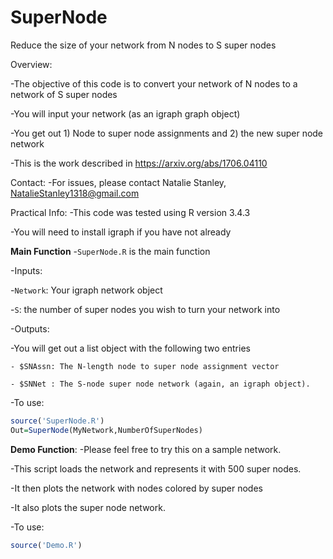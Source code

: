 # SuperNode
Reduce the size of your network from N nodes to S super nodes 

Overview: 

-The objective of this code is to convert your network of N nodes to a network of S super nodes

-You will input your network (as an igraph graph object)

-You get out 1) Node to super node assignments and 2) the new super node network

-This is the work described in https://arxiv.org/abs/1706.04110

Contact: 
 -For issues, please contact Natalie Stanley, NatalieStanley1318@gmail.com
 
Practical Info:
 -This code was tested using R version 3.4.3
 
 -You will need to install igraph if you have not already
 
**Main Function**
-`SuperNode.R` is the main function

-Inputs:
  
  -`Network`: Your igraph network object
  
  -`S`: the number of super nodes you wish to turn your network into

-Outputs:
  
  -You will get out a list object with the following two entries
    
    - $SNAssn: The N-length node to super node assignment vector
    
    - $SNNet : The S-node super node network (again, an igraph object).

-To use: 

```R
source('SuperNode.R')
Out=SuperNode(MyNetwork,NumberOfSuperNodes)
```
**Demo Function**:
-Please feel free to try this on a sample network.

-This script loads the network and represents it with 500 super nodes.

-It then plots the network with nodes colored by super nodes

-It also plots the super node network.

-To use:

```R
source('Demo.R')
```
